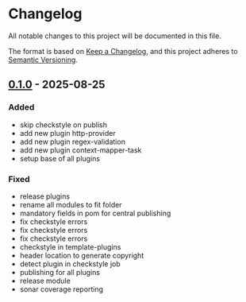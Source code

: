 # Changelog

All notable changes to this project will be documented in this file.

The format is based on [Keep a Changelog](https://keepachangelog.com/en/1.1.0/),
and this project adheres to [Semantic Versioning](https://semver.org/spec/v2.0.0.html).

## [0.1.0] - 2025-08-25

### Added

- skip checkstyle on publish
- add new plugin http-provider
- add new plugin regex-validation
- add new plugin context-mapper-task
- setup base of all plugins

### Fixed

- release plugins
- rename all modules to fit folder
- mandatory fields in pom for central publishing
- fix checkstyle errors
- fix checkstyle errors
- fix checkstyle errors
- checkstyle in template-plugins
- header location to generate copyright
- detect plugin in checkstyle job
- publishing for all plugins
- release module
- sonar coverage reporting


[0.1.0]: git@github.com:linagora/linid-im-api-community-plugins.git/releases/tag/-v0.1.0
